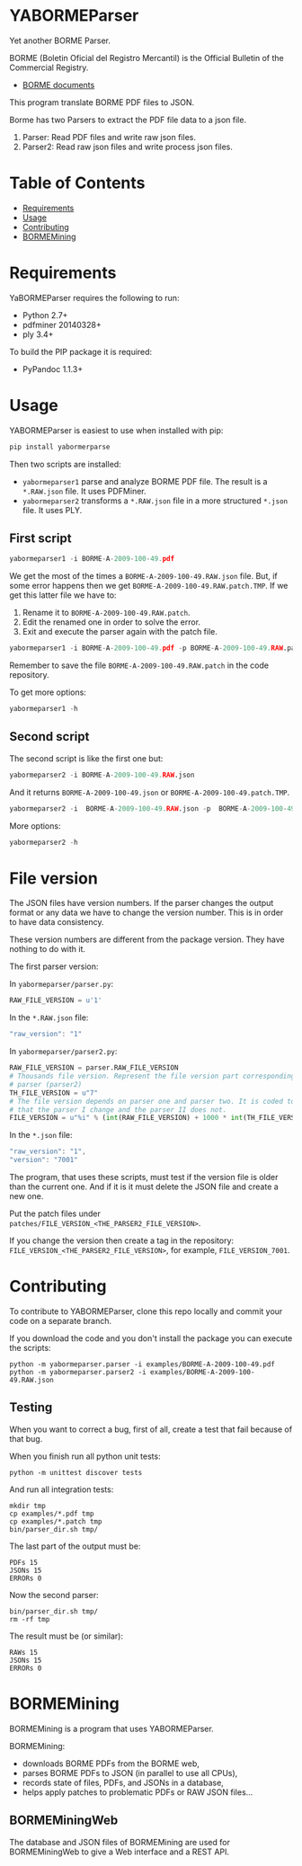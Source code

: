 # YABORMEParser

Yet another BORME Parser.

BORME (Boletin Oficial del Registro Mercantil) is the Official Bulletin of the
Commercial Registry.

* [BORME documents](https://boe.es/diario_borme/)

This program translate BORME PDF files to JSON.

Borme has two Parsers to extract the PDF file data to a json file.

1. Parser: Read PDF files and write raw json files.
2. Parser2: Read raw json files and write process json files.


# Table of Contents

* [Requirements](#requirements)
* [Usage](#usage)
* [Contributing](#contributing)
* [BORMEMining](#bormemining)

# Requirements

YaBORMEParser requires the following to run:

* Python 2.7+
* pdfminer 20140328+
* ply 3.4+

To build the PIP package it is required:

* PyPandoc 1.1.3+


# Usage

YABORMEParser is easiest to use when installed with pip:

```sh
pip install yabormerparse
```

Then two scripts are installed:

* `yabormeparser1` parse and analyze BORME PDF file. The result is a
  `*.RAW.json` file. It uses PDFMiner.
* `yabormeparser2` transforms a `*.RAW.json` file in a more structured `*.json`
  file. It uses PLY.

## First script

```python
yabormeparser1 -i BORME-A-2009-100-49.pdf
```

We get the most of the times a `BORME-A-2009-100-49.RAW.json` file. But, if some
error happens then we get `BORME-A-2009-100-49.RAW.patch.TMP`. If we get this
latter file we have to:

1. Rename it to `BORME-A-2009-100-49.RAW.patch`.
2. Edit the renamed one in order to solve the error.
3. Exit and execute the parser again with the patch file.

```python
yabormeparser1 -i BORME-A-2009-100-49.pdf -p BORME-A-2009-100-49.RAW.patch
```

Remember to save the file `BORME-A-2009-100-49.RAW.patch` in the code
repository.

To get more options:

```python
yabormeparser1 -h
```

## Second script

The second script is like the first one but:

```python
yabormeparser2 -i BORME-A-2009-100-49.RAW.json
```

And it returns `BORME-A-2009-100-49.json` or `BORME-A-2009-100-49.patch.TMP`.

```python
yabormeparser2 -i  BORME-A-2009-100-49.RAW.json -p  BORME-A-2009-100-49.patch
```

More options:

```python
yabormeparser2 -h
```

# File version

The JSON files have version numbers. If the parser changes the output format or
any data we have to change the version number. This is in order to have
data consistency.

These  version numbers are different from the package version. They have
nothing to do with it.

The first parser version:

In `yabormeparser/parser.py`:

```python
RAW_FILE_VERSION = u'1'
```

In the `*.RAW.json` file:

```js
"raw_version": "1"
```

In `yabormeparser/parser2.py`:

```python
RAW_FILE_VERSION = parser.RAW_FILE_VERSION
# Thousands file version. Represent the file version part corresponding to this
# parser (parser2)
TH_FILE_VERSION = u"7"
# The file version depends on parser one and parser two. It is coded to avoid
# that the parser I change and the parser II does not.
FILE_VERSION = u"%i" % (int(RAW_FILE_VERSION) + 1000 * int(TH_FILE_VERSION))
```

In the `*.json` file:

```js
"raw_version": "1",
"version": "7001"
```

The program, that uses these scripts, must test if the version file is older
than the current one. And if it is it must delete the JSON file and create a
new one.

Put the patch files under `patches/FILE_VERSION_<THE_PARSER2_FILE_VERSION>`.

If you change the version then create a tag in the repository:
`FILE_VERSION_<THE_PARSER2_FILE_VERSION>`, for example, `FILE_VERSION_7001`.


# Contributing

To contribute to YABORMEParser, clone this repo locally and commit your code on
a separate branch.

If you download the code and you don't install the package you can execute the
scripts:

```
python -m yabormeparser.parser -i examples/BORME-A-2009-100-49.pdf
python -m yabormeparser.parser2 -i examples/BORME-A-2009-100-49.RAW.json
```

## Testing

When you want to correct a bug, first of all, create a test that fail because
of that bug.

When you finish run all python unit tests:

```
python -m unittest discover tests
```

And run all integration tests:

```
mkdir tmp
cp examples/*.pdf tmp
cp examples/*.patch tmp
bin/parser_dir.sh tmp/
```

The last part of the output must be:

```
PDFs 15
JSONs 15
ERRORs 0
```

Now the second parser:

```
bin/parser_dir.sh tmp/
rm -rf tmp
```

The result must be (or similar):

```
RAWs 15
JSONs 15
ERRORs 0
```

# BORMEMining

BORMEMining is a program that uses YABORMEParser.

BORMEMining:

* downloads BORME PDFs from the BORME web,
* parses BORME PDFs to JSON (in parallel to use all CPUs),
* records state of files, PDFs, and JSONs in a database,
* helps apply patches to problematic PDFs or RAW JSON files...

## BORMEMiningWeb

The database and JSON files of BORMEMining are used for BORMEMiningWeb to give
a Web interface and a REST API.

